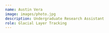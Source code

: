 ```yaml
---
name: Austin Vera
image: images/photo.jpg
description: Undergraduate Research Assistant
role: Glacial Layer Tracking
---
```

